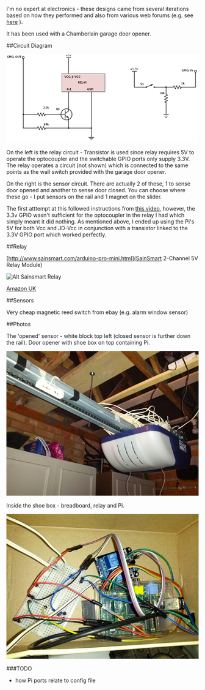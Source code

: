 I'm no expert at electronics - these designs came from several iterations based on how they performed and also from various web forums (e.g. see [here](http://www.raspberrypi.org/phpBB3/viewtopic.php?t=19222) ).

It has been used with a Chamberlain garage door opener.

##Circuit Diagram

![Alt circuit diagram](Pi-Garage-Door.png)

On the left is the relay circuit - Transistor is used since relay requires 5V to operate the optocoupler and the switchable GPIO ports only supply 3.3V.
The relay operates a circuit (not shown) which is connected to the same points as the wall switch provided with the garage door opener.

On the right is the sensor circuit.  There are actually 2 of these, 1 to sense door opened and another to sense door closed.  You can choose where these go - I put sensors on the rail and 1 magnet on the slider.

The first atttempt at this followed instructions from [this video](http://www.youtube.com/watch?v=b6ZagKRnRdM), however, the 3.3v GPIO wasn't sufficient for the optocoupler in the relay I had which simply meant it did nothing. As mentioned above, I ended up using the Pi's 5V for both Vcc and JD-Vcc in conjunction with a transistor linked to the 3.3V GPIO port which worked perfectly.

##Relay

[http://www.sainsmart.com/arduino-pro-mini.html](SainSmart 2-Channel 5V Relay Module)

![Alt Sainsmart Relay](http://www.sainsmart.com/media/catalog/product/cache/1/image/500x500/9df78eab33525d08d6e5fb8d27136e95/i/m/img_6249.jpg)

[Amazon UK](http://www.amazon.co.uk/gp/product/B005WR753Q)

##Sensors

Very cheap magnetic reed switch from ebay (e.g. alarm window sensor)

##Photos

The 'opened' sensor - white block top left (closed sensor is further down the rail).  Door opener with shoe box on top containing Pi.

![Alt sensor and opener](sensor_and_opener.jpg)

Inside the shoe box - breadboard, relay and Pi.

![Alt wiring and pi](wiring_and_pi.jpg)

###TODO
* how Pi ports relate to config file
